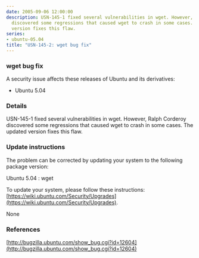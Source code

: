```yaml
---
date: 2005-09-06 12:00:00
description: USN-145-1 fixed several vulnerabilities in wget. However, Ralph Corderoy
  discovered some regressions that caused wget to crash in some cases. The updated
  version fixes this flaw.
series:
- ubuntu-05.04
title: "USN-145-2: wget bug fix"
---
```


### wget bug fix

A security issue affects these releases of Ubuntu and its derivatives:

* Ubuntu 5.04

### Details

USN-145-1 fixed several vulnerabilities in wget. However, Ralph Corderoy discovered some regressions that caused wget to crash in some cases. The updated version fixes this flaw.

### Update instructions

The problem can be corrected by updating your system to the following package version:

Ubuntu 5.04
 : wget 

To update your system, please follow these instructions: [https://wiki.ubuntu.com/Security/Upgrades](https://wiki.ubuntu.com/Security/Upgrades).

None

### References

 [http://bugzilla.ubuntu.com/show_bug.cgi?id=12604](http://bugzilla.ubuntu.com/show_bug.cgi?id=12604)
